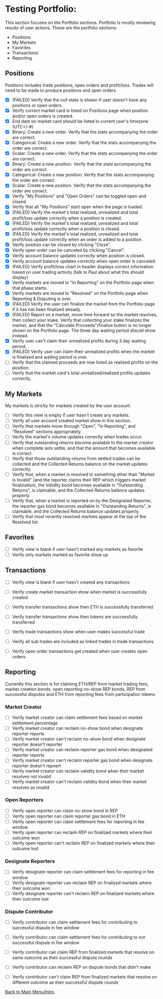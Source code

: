 # Testing Portfolio:

This section focuses on the Portfolio sections. Portfolio is mostly reviewing results of user actions. These are the portfolio sections:

  * Positions
  * My Markets
  * Favorites
  * Transactions
  * Reporting


## Positions

Positions includes trade positions, open orders and profit/loss. Trades will need to be made to produce positions and open orders.

- [X] (FAILED) Verify that the null state is shown if user doesn't have any positions or open orders.
- [X] Verify correct market card is listed on Positions page when position and/or open orders is created.
- [X] End date on market card should be listed in current user's timezone (UTC+/-#)
- [X] Binary: Create a new order. Verify that the stats accompanying the order are correct.
- [X] Categorical: Create a new order. Verify that the stats accompanying the order are correct.
- [X] Scalar: Create a new order. Verify that the stats accompanying the order are correct.
- [X] Binary: Create a new position. Verify that the stats accompanying the order are correct.
- [X] Categorical: Create a new position. Verify that the stats accompanying the order are correct.
- [X] Scalar: Create a new position. Verify that the stats accompanying the order are correct.
- [X] Verify "My Positions" and "Open Orders" can be toggled open and closed.
- [X] Verify that all "My Positions" start open when the page is loaded.
- [X] (FAILED) Verify the market's total realized, unrealized and total profit/loss update correctly when a position is created.
- [X] (FAILED) Verify the market's total realized, unrealized and total profit/loss update correctly when a position is closed.
- [X] (FAILED) Verify the market's total realized, unrealized and total profit/loss update correctly when an order is added to a position.
- [X] Verify position can be closed by clicking "Close".
- [X] Verify open order can be canceled by clicking "Cancel".
- [X] Verify account balance updates correctly when position is closed.
- [X] Verify account balance updates correctly when open order is canceled.
- [X] (FAILED) Verify profit/loss chart in header displays correct information based on user trading activity (talk to Paul about what this should display)
- [X] Verify markets are moved to "In Reporting" on the Portfolio page when that phase starts.
- [X] Verify markets are moved to "Resolved" on the Portfolio page when Reporting & Disputing is over.
- [X] (FAILED) Verify the user can finalize the market from the Portfolio page if it has not been finalized already.
- [X] (FAILED) Report on a market, move time forward so the market resolves, then collect your stake. Verify that collecting your stake finalizes the market, and that the "Calculate Proceeds"/finalize button is no longer shown on the Portfolio page. The three day waiting period should show instead.
- [X] Verify user can't claim their unrealized profits during 3 day waiting period.
- [X] (FAILED) Verify user can claim their unrealized profits when the market is finalized and waiting period is over.
- [ ] Verify that the claimed proceeds are now listed as realized profits on the position.
- [ ] Verify that the market card's total unrealized/realized profits updates correctly.

## My Markets

My markets is strictly for markets created by the user account.

- [ ] Verify this view is empty if user hasn't create any markets.
- [ ] Verify all user account created market show in this section.
- [ ] Verify that markets move through "Open", "In Reporting", and "Resolved" sections appropriately.
- [ ] Verify the market's volume updates correctly when trades occur.
- [ ] Verify that outstanding returns become available to the market creator when complete sets settle, and that the amount that becomes available is correct.
- [ ] Verify that those outstanding returns from settled trades can be collected and the Collected Returns balance on the market updates correctly.
- [ ] Verify that, when a market is resolved to something other than "Market is Invalid" (and the reporter claims their REP which triggers market finalization), the Validity bond becomes available in "Outstanding Returns", is claimable, and the Collected Returns balance updates properly.
- [ ] Verify that, when a market is reported on by the Designated Reporter, the reporter gas bond becomes available in "Outstanding Returns", is claimable, and the Collected Returns balance updates properly.
- [ ] Verify that most recently resolved markets appear at the top of the Resolved list.

## Favorites

- [ ] Verify view is blank if user hasn't marked any markets as favorite
- [ ] Verify only markets marked as favorite show up

## Transactions

- [ ] Verify view is blank if user hasn't created any transactions
- [ ] Verify create market transaction show when market is successfully created
- [ ] Verify transfer transactions show then ETH is successfully transferred
- [ ] Verify transfer transactions show then tokens are successfully transferred
- [ ] Verify trade transactions show when user makes successful trade
- [ ] Verify all sub trades are included as linked trades in trade transactions
- [ ] Verify open order transactions get created when user creates open orders


## Reporting

Currently this section is for claiming ETH/REP from market trading fees, market creation bonds, open reporting no-show REP bonds, REP from successful disputes and ETH from reporting fees from participation tokens 

### Market Creator

- [ ] Verify market creator can claim settlement fees based on market settlement percentage
- [ ] Verify market creator can reclaim no-show bond when designate reporter reports
- [ ] Verify market creator can't reclaim no-show bond when designate reporter doesn't reporter
- [ ] Verify market creator can reclaim reporter gas bond when designated reporter reports
- [ ] Verify market creator can't reclaim reporter gas bond when designate reporter doesn't repoert
- [ ] Verify market creator can reclaim validity bond when their market resolves not invalid
- [ ] Verify market creator can't reclaim validity bond when their market resolves as invalid

### Open Reporters

- [ ] Verify open reporter can claim no-show bond in REP
- [ ] Verify open reporter can claim reporter gas bond in ETH
- [ ] Verify open reporter can claim settlement fees for reporting in fee window
- [ ] Verify open reporter can reclaim REP on finalized markets where their outcome won
- [ ] Verify open reporter can't reclaim REP on finalized markets where their outcome lost

### Designate Reporters

- [ ] Verify designate reporter can claim settlement fees for reporting in fee window
- [ ] Verify designate reporter can reclaim REP on finalized markets where their outcome won
- [ ] Verify designate reporter can't reclaim REP on finalized markets where their outcome lost

### Dispute Contributor

- [ ] Verify contributor can claim settlement fees for contributing to successful dispute in fee window
- [ ] Verify contributor can claim settlement fees for contributing to not successful dispute in fee window
- [ ] Verify contributor can claim REP from finalized markets that resolve on same outcome as their successful dispute rounds
- [ ] Verify contributor can reclaim REP on dispute bonds that didn't make
- [ ] Verify contributor can't claim REP from finalized markets that resolve on different outcome as their successful dispute rounds



[Back to Main Menu/Intro](https://github.com/AugurProject/augur-walkthrough/)
